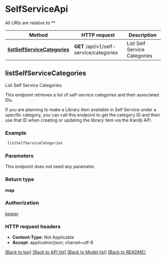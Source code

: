 # SelfServiceApi

All URIs are relative to **

Method | HTTP request | Description
------------- | ------------- | -------------
[**listSelfServiceCategories**](SelfServiceApi.md#listSelfServiceCategories) | **GET** /api/v1/self-service/categories | List Self Service Categories



## listSelfServiceCategories

List Self Service Categories

<p>This endpoint retrieves a list of self-service categories and their associated IDs.</p>
<p>If you are planning to make a Library item available in Self Service under a specific category, you can call this endpoint to get the category ID and then use that ID when creating or updating the library item via the Kandji API.</p>

### Example

```bash
 listSelfServiceCategories
```

### Parameters

This endpoint does not need any parameter.

### Return type

**map**

### Authorization

[bearer](../README.md#bearer)

### HTTP request headers

- **Content-Type**: Not Applicable
- **Accept**: application/json; charset=utf-8

[[Back to top]](#) [[Back to API list]](../README.md#documentation-for-api-endpoints) [[Back to Model list]](../README.md#documentation-for-models) [[Back to README]](../README.md)

